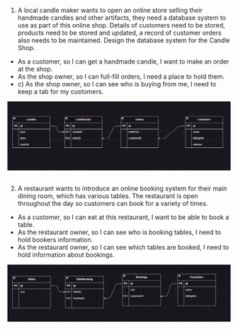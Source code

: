 1. A local candle maker wants to open an online store selling their handmade candles and other artifacts, they need a database system to use as part of this online shop. Details of customers need to be stored, products need to be stored and updated, a record of customer orders also needs to be maintained. Design the database system for the Candle Shop.

- As a customer, so I can get a handmade candle, I want to make an order at the shop.
- As the shop owner, so I can full-fill orders, I need a place to hold them.
- c) As the shop owner, so I can see who is buying from me, I need to keep a tab for my customers.

![candle shop entity diagram](./Images/candleShop.png)

##

2. A restaurant wants to introduce an online booking system for their main dining room, which has various tables. The restaurant is open throughout the day so customers can book for a variety of times.

- As a customer, so I can eat at this restaurant, I want to be able to book a table.
- As the restaurant owner, so I can see who is booking tables, I need to hold bookers information.
- As the restaurant owner, so I can see which tables are booked, I need to hold information about bookings.

![restaurant entity diagram](./Images/restaurant.png)